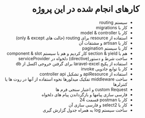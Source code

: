 <h1 style="direction: rtl">کارهای انجام شده در این پروژه
</h1>
<ul style="direction: rtl">
<li>
سیستم routing
</li>
<li>
کار با migrations
</li>
<li>
کار با model & controller
</li>
<li>
استفاده از resource برای routing
(حالت های only & except)
</li>
<li>
کار با artisan و مشتقات آن
</li>
<li>
کار با سیستم pagination
</li>
<li>
هم با section & yield کار کردیم و هم با سیستم component & slot
</li>
<li>
ساخت شرط و دستور(directive) دلخواه در serviceProvider
</li>
<li>
استفاده از پکیج laravel-excel برای گرفتن خروجی اکسل از db
</li>
<li>
کار با توابع جادویی invoke
</li>
<li>
استفاده از apiResource و تشکیل controller api
</li>
<li>
ساخت middleware
تفکیک میدلورها 
نحوه استفاده از آنها در روت ها یا کنترلرها
</li>
<li>
custom Request و اعتبار سنجی فرم ها
</li>
<li>
فارسی سازی پیامها و بازگزداندن پیام های دلخواه
</li>
<li>
کار با postman قسمت 24 
</li>
<li>
کار با select2 و فارسی سازی آن
</li>
<li>
ساخت سیستم log به همراه جدول گزارش گیری
</li>
</ul>
